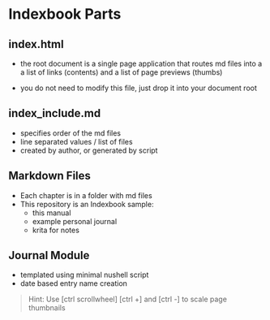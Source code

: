 # Indexbook Parts

## index.html

- the root document is a single page application that routes md files
  into a a list of links (contents) and a list of page previews (thumbs)

- you do not need to modify this file, just drop it into your document root

## index_include.md

- specifies order of the md files
- line separated values / list of files
- created by author, or generated by script

## Markdown Files

- Each chapter is in a folder with md files
- This repository is an Indexbook sample:
    - this manual
    - example personal journal
    - krita for notes
        
## Journal Module
- templated using minimal nushell script
- date based entry name creation

> Hint: Use [ctrl scrollwheel] [ctrl +] and [ctrl -] to scale page thumbnails
